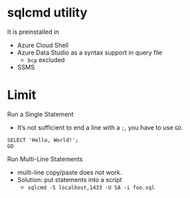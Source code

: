 # sqlcmd utility

It is preinstalled in
- Azure Cloud Shell
- Azure Data Studio as a syntax support in query file
  - `bcp` excluded
- SSMS


# Limit
Run a Single Statement
- It’s not sufficient to end a line with a `;`, you have to use `GO`.
```
SELECT 'Hello, World!';
GO
```

Run Multi-Line Statements
- multi-line copy/paste does not work.
- Solution: put statements into a script
  - `sqlcmd -S localhost,1433 -U SA -i foo.sql` 


